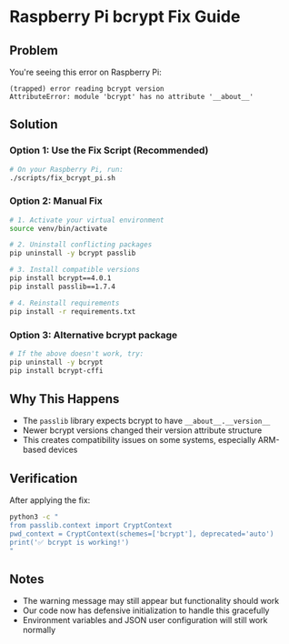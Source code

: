 # Raspberry Pi bcrypt Fix Guide

## Problem
You're seeing this error on Raspberry Pi:
```
(trapped) error reading bcrypt version
AttributeError: module 'bcrypt' has no attribute '__about__'
```

## Solution

### Option 1: Use the Fix Script (Recommended)
```bash
# On your Raspberry Pi, run:
./scripts/fix_bcrypt_pi.sh
```

### Option 2: Manual Fix
```bash
# 1. Activate your virtual environment
source venv/bin/activate

# 2. Uninstall conflicting packages
pip uninstall -y bcrypt passlib

# 3. Install compatible versions
pip install bcrypt==4.0.1
pip install passlib==1.7.4

# 4. Reinstall requirements
pip install -r requirements.txt
```

### Option 3: Alternative bcrypt package
```bash
# If the above doesn't work, try:
pip uninstall -y bcrypt
pip install bcrypt-cffi
```

## Why This Happens
- The `passlib` library expects bcrypt to have `__about__.__version__`
- Newer bcrypt versions changed their version attribute structure
- This creates compatibility issues on some systems, especially ARM-based devices

## Verification
After applying the fix:
```bash
python3 -c "
from passlib.context import CryptContext
pwd_context = CryptContext(schemes=['bcrypt'], deprecated='auto')
print('✅ bcrypt is working!')
"
```

## Notes
- The warning message may still appear but functionality should work
- Our code now has defensive initialization to handle this gracefully
- Environment variables and JSON user configuration will still work normally
